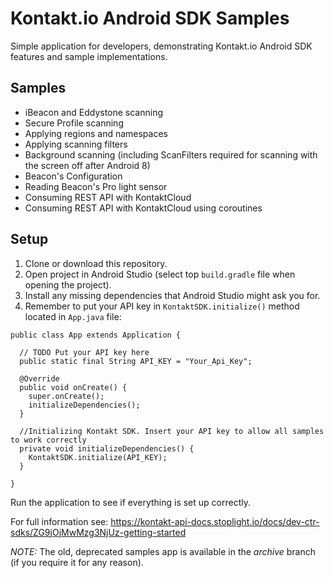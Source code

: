 Kontakt.io Android SDK Samples
===============================

Simple application for developers, demonstrating Kontakt.io Android SDK features and sample implementations.

## Samples
- iBeacon and Eddystone scanning
- Secure Profile scanning
- Applying regions and namespaces
- Applying scanning filters
- Background scanning (including ScanFilters required for scanning with the screen off after Android 8)
- Beacon's Configuration
- Reading Beacon's Pro light sensor
- Consuming REST API with KontaktCloud
- Consuming REST API with KontaktCloud using coroutines

## Setup
1. Clone or download this repository.
2. Open project in Android Studio (select top `build.gradle` file when opening the project).
3. Install any missing dependencies that Android Studio might ask you for.
4. Remember to put your API key in `KontaktSDK.initialize()` method located in `App.java` file:
```
public class App extends Application {

  // TODO Put your API key here
  public static final String API_KEY = "Your_Api_Key";

  @Override
  public void onCreate() {
    super.onCreate();
    initializeDependencies();
  }

  //Initializing Kontakt SDK. Insert your API key to allow all samples to work correctly
  private void initializeDependencies() {
    KontaktSDK.initialize(API_KEY);
  }

}
```

Run the application to see if everything is set up correctly.

For full information see: https://kontakt-api-docs.stoplight.io/docs/dev-ctr-sdks/ZG9jOjMwMzg3NjUz-getting-started

*NOTE:* The old, deprecated samples app is available in the *archive* branch (if you require it for any reason).



